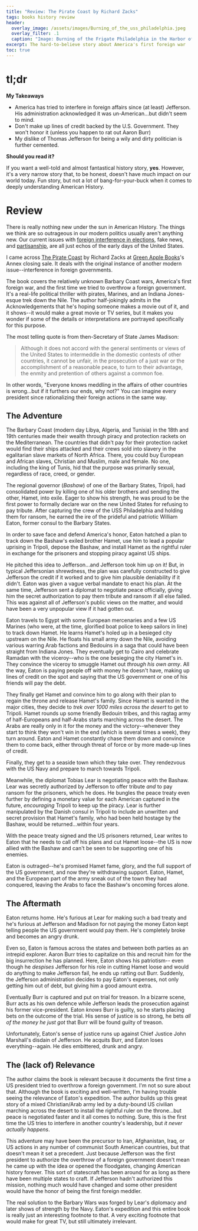 ```yaml
---
title: "Review: The Pirate Coast by Richard Zacks"
tags: books history review
header:
  overlay_image: /assets/images/Burning_of_the_uss_philadelphia.jpeg
  overlay_filter: .1
  caption: "Image: Burning of the Frigate Philadelphia in the Harbor of Tripoli"
excerpt: The hard-to-believe story about America's first foreign war
toc: true
---
```


# tl;dr

**My Takeaways**
* America has tried to interfere in foreign affairs since (at least) Jefferson. His administration acknowledged it was un-American...but didn't seem to mind.
* Don't make up lines of credit backed by the U.S. Government. They won't honor it (unless you happen to rat out Aaron Burr)
* My dislike of Thomas Jefferson for being a wily and dirty politician is further cemented.

**Should you read it?**

If you want a well-told and almost fantastical history story, **yes**. However, it's a very narrow story that, to be honest, doesn't have much impact on our world today. Fun story, but not a lot of bang-for-your-buck when it comes to deeply understanding American History.

# Review

There is really nothing new under the sun in American History. The things we think are so outrageous in our modern politics usually aren't anything new. 
Our current issues with [foreign interference in elections](https://founders.archives.gov/documents/Jefferson/01-12-02-0405), fake news, and [partisanship](https://www.ourdocuments.gov/doc.php?flash=false&doc=15&page=transcript), are all just echos of the early days of the United States.

I came across [The Pirate Coast](https://www.amazon.com/Pirate-Coast-Jefferson-Marines-Mission/dp/140130849X) by Richard Zacks at 
[Green Apple Books](https://www.greenapplebooks.com/)'s Annex closing sale. 
It deals with the original instance of another modern issue--interference in foreign governments.

The book covers the relatively unknown Barbary Coast wars, America's first foreign war, and the first time we tried to overthrow a foreign government.
It's a real-life political thriller with pirates, Marines, and an Indiana Jones-esque trek down the Nile. The author half-jokingly admits in the Acknowledgements that he's hoping someone makes a movie out of it, and it shows--it would make a great movie or TV series, but it makes you wonder if some of the details or interpretations are portrayed specifically for this purpose.

The most telling quote is from then-Secretary of State James Madison:
> Although it does not accord with the general sentiments or views of the United States to intermeddle in the domestic contests of other countries, it cannot be unfair, in the prosecution of a just war or the accomplishment of a reasonable peace, to turn to their advantage, the enmity and pretention of others against a common foe.

In other words, "Everyone knows meddling in the affairs of other countries is wrong...but if it furthers our ends, why not?" You can imagine every president since rationalizing their foreign actions in the same way.

## The Adventure

The Barbary Coast (modern day Libya, Algeria, and Tunisia) in the 18th and 19th centuries made their wealth through piracy and protection rackets on the Mediterranean. The countries that didn't pay for their protection racket would find their ships attacked and their crews sold into slavery in the  egalitarian slave markets of North Africa. There, you could buy European and African slaves, Christian and Muslim, male and female. No one, including the king of Tunis, hid that the purpose was primarily sexual, regardless of race, creed, or gender.

The regional governor (_Bashaw_) of one of the Barbary States, Tripoli, had consolidated power by killing one of his older brothers and sending the other, Hamet, into exile. Eager to show his strength, he was proud to be the first power to formally declare war on the new United States for 
refusing to pay tribute. After capturing the crew of the USS Philadelphia and holding them for ransom, he earned the ire of the prideful and patriotic William Eaton, former consul to the Barbary States.

In order to save face and defend America's honor, Eaton hatched a plan to track down the Bashaw's exiled brother Hamet, use him to lead a popular uprising in Tripoli, depose the Bashaw, and install Hamet as the rightful ruler in exchange for the prisoners and stopping piracy against US ships.

He pitched this idea to Jefferson...and Jefferson took him up on it! 
But, in typical Jeffersonian shrewdness, the plan was carefully constructed to give Jefferson the credit if it worked and to give him plausible deniability if it didn't. Eaton was given a vague verbal mandate to enact his plan. At the same time, Jefferson sent a diplomat to negotiate peace officially, giving him the secret authorization to pay them tribute and ransom if all else failed. This was against all of Jefferson's public views on the matter, and would have been a very unpopular view if it had gotten out.

Eaton travels to Egypt with some European mercenaries and a few US Marines (who were, at the time, glorified boat police to keep sailors in line) to track down Hamet. He learns Hamet's holed up in a besieged city upstream on the Nile. He floats his small army down the Nile, avoiding various warring Arab factions and Bedouins in a saga that could have been straight from Indiana Jones. They eventually get to Cairo and celebrate Ramadan with the viceroy--who is the one besieging the city Hamet's in. They convince the viceroy to smuggle Hamet out _through his own army_. All the way, Eaton is
paying people off with money he doesn't have, making up lines of credit on the spot and saying that the US government or one of his friends will pay the debt.

They finally get Hamet and convince him to go along with their plan to regain the throne and release Hamet's family. Since Hamet is wanted in the major cities, they decide to _trek over 1000 miles across the desert_ to get to Tripoli. Hamet rounds up some friendly Bedouin tribes, and this ragtag army of half-Europeans and half-Arabs starts marching across the desert. The Arabs are really only in it for the money and the victory--whenever they start to think they won't win in the end (which is several times a week), they turn around. Eaton and Hamet constantly chase them down and convince them to come back, either through threat of force or by more made-up lines of credit.

Finally, they get to a seaside town which they take over. They rendezvous with the US Navy and prepare to march towards Tripoli.

Meanwhile, the diplomat Tobias Lear is negotiating peace with the Bashaw. 
Lear was secretly authorized by Jefferson to offer tribute _and_ to pay ransom for the prisoners, which he does. He bungles the peace treaty even further by defining a monetary value for each American captured in the future, _encouraging_ Tripoli to keep up the piracy. Lear is further manipulated by the Danish consul in Tripoli to include an unwritten and secret provision that Hamet's family, who had been held hostage by the Bashaw, would be returned...within four years.

With the peace treaty signed and the US prisoners returned, Lear writes to Eaton that he needs to call off his plans and cut Hamet loose--the US is now allied with the Bashaw and can't be seen to be supporting one of his enemies. 

Eaton is outraged--he's promised Hamet fame, glory, and the full support of the US government, and now they're withdrawing support. Eaton, Hamet, and the European part of the army sneak out
of the town they had conquered, leaving the Arabs to face the Bashaw's oncoming forces alone. 

## The Aftermath

Eaton returns home. He's furious at Lear for making such a bad treaty and he's furious at Jefferson and Madison for not paying the money Eaton kept telling people the US government would pay them. He's completely broke and becomes an angry drunk.

Even so, Eaton is famous across the states and between both parties as an intrepid explorer. Aaron Burr tries to capitalize on this and recruit him 
for the big insurrection he has planned. Here, Eaton shows his patriotism--
even though he _despises_ Jefferson for his role in cutting Hamet loose and would do anything to make Jefferson fail, he ends up ratting out Burr. Suddenly, the Jefferson administration decides to pay Eaton's expenses, not only getting him out of debt, but giving him a good amount extra.

Eventually Burr is captured and put on trial for treason. In a bizarre scene,
Burr acts as his own defence while Jefferson leads the prosecution against his
former vice-president. Eaton _knows_ Burr is guilty, so he starts placing bets on the outcome of the trial. His sense of justice is so strong, he bets _all of the money he just got_ that Burr will be found guilty of treason.

Unfortunately, Eaton's sense of justice runs up against Chief Justice John Marshall's disdain of Jefferson. He acquits Burr, and Eaton loses everything--again. He dies embittered, drunk and angry.

## The (lack of) Relevance

The author claims the book is relevant because it documents the first time a US president tried to overthrow a foreign government. I'm not so sure about that. Although the book is exciting and well-written, I'm having trouble seeing the relevance of Eaton's expedition. The author builds up this great story of a mixed Christian/Arab army led by a duty-bound US civilian marching across the desert to install the rightful ruler on the throne...but peace is negotiated faster and it all comes to nothing. Sure, this is the first time the US tries to interfere in another country's leadership, but _it never actually happens_.

This adventure may have been the precursor to Iran, Afghanistan, Iraq, or US actions in any number of communist South American countries, but that doesn't mean it set a precedent. Just because Jefferson was the first president to authorize the overthrow of a foreign government
doesn't mean he came up with the idea or opened the floodgates, changing American history forever. This sort of statescraft has been around for as long as there have been multiple states to craft. If Jefferson hadn't authorized this mission, nothing much would have changed and some other president would have the honor of being the first foreign meddler.

The real solution to the Barbary Wars was forged by Lear's diplomacy and later shows of strength by the Navy. Eaton's expedition and this entire book is really just an interesting footnote to that. A very exciting footnote that would make for great TV, but still ultimately irrelevant.
